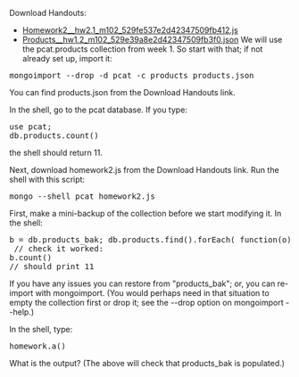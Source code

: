 Download Handouts:
- [Homework2__hw2.1_m102_529fe537e2d42347509fb412.js](https://university.mongodb.com/static/MongoDB_2017_M102_January/handouts/Homework2__hw2.1_m102_529fe537e2d42347509fb412.a51ae9e0ff0e.js)
- [Products__hw1.2_m102_529e39a8e2d42347509fb3f0.json](https://university.mongodb.com/static/MongoDB_2017_M102_January/handouts/Products__hw1.2_m102_529e39a8e2d42347509fb3f0.3eb7cd1a9633.json)
We will use the pcat.products collection from week 1. So start with that; if not already set up, import it:
<pre>
mongoimport --drop -d pcat -c products products.json
</pre>
You can find products.json from the Download Handouts link.

In the shell, go to the pcat database. If you type:
<pre>
use pcat;
db.products.count()
</pre>
the shell should return 11.

Next, download homework2.js from the Download Handouts link. Run the shell with this script:
<pre>
mongo --shell pcat homework2.js
</pre>
First, make a mini-backup of the collection before we start modifying it. In the shell:
<pre>
b = db.products_bak; db.products.find().forEach( function(o){ b.insert(o) } )
 // check it worked:
b.count()
// should print 11
</pre>
If you have any issues you can restore from "products_bak"; or, you can re-import with mongoimport. (You would perhaps need in that situation to empty the collection first or drop it; see the --drop option on mongoimport --help.)

In the shell, type:
<pre>
homework.a()
</pre>
What is the output? (The above will check that products_bak is populated.)
